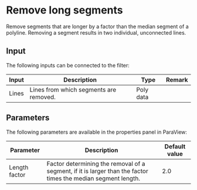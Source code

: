 # Remove long segments

Remove segments that are longer by a factor than the median segment of a polyline. Removing a segment results in two individual, unconnected lines.

## Input

The following inputs can be connected to the filter:

| Input                     | Description                                                               | Type          | Remark        |
|---------------------------|---------------------------------------------------------------------------|---------------|---------------|
| Lines                     | Lines from which segments are removed.                                    | Poly data     |               |

## Parameters

The following parameters are available in the properties panel in ParaView:

| Parameter         | Description                                                                                                   | Default value         |
|-------------------|---------------------------------------------------------------------------------------------------------------|-----------------------|
| Length factor     | Factor determining the removal of a segment, if it is larger than the factor times the median segment length. | 2.0                   |
